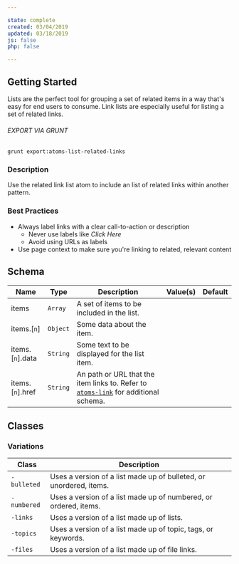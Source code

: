 ```yaml
---

state: complete
created: 03/04/2019
updated: 03/18/2019
js: false
php: false

---
```


## Getting Started

Lists are the perfect tool for grouping a set of related items in a way that's easy for end users to consume. Link lists are especially useful for listing a set of related links.

###### EXPORT VIA GRUNT

```
grunt export:atoms-list-related-links
```


### Description

Use the related link list atom to include an list of related links within another pattern.


### Best Practices

- Always label links with a clear call-to-action or description
  - Never use labels like *Click Here*
  - Avoid using URLs as labels
- Use page context to make sure you're linking to related, relevant content


## Schema

| Name                    | Type                  | Description                                                                             | Value(s)                  | Default     |
|-------------------------|-----------------------|-----------------------------------------------------------------------------------------|---------------------------|-------------|
| items                   | `Array`               | A set of items to be included in the list.                                              |                           |             |
| items.[`n`]             | `Object`              | Some data about the item.                                                               |                           |             |
| items.[`n`].data        | `String`              | Some text to be displayed for the list item.                                            |                           |             |
| items.[`n`].href        | `String`              | An path or URL that the item links to. Refer to [`atoms-link`][atoms-link] for additional schema. |  | |


## Classes

### Variations

| Class         | Description                                                         |
|---------------|---------------------------------------------------------------------|
| `-bulleted`   | Uses a version of a list made up of bulleted, or unordered, items.  |
| `-numbered`   | Uses a version of a list made up of numbered, or ordered, items.    |
| `-links`      | Uses a version of a list made up of lists.                          |
| `-topics`     | Uses a version of a list made up of topic, tags, or keywords.       |
| `-files`      | Uses a version of a list made up of file links.                     |


[atoms-link]: /patterns/20-atoms-globals-link/20-atoms-globals-link.html

